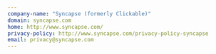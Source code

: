 ```yaml
---
company-name: "Syncapse (formerly Clickable)"
domain: syncapse.com
home: http://www.syncapse.com/
privacy-policy: http://www.syncapse.com/privacy-policy-syncapse
email: privacy@syncapse.com
---
```




